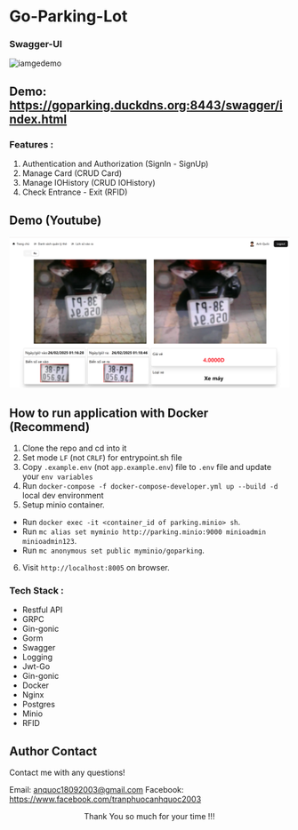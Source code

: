 # Go-Parking-Lot

### Swagger-UI

![iamgedemo](https://res.cloudinary.com/dadvtny30/image/upload/v1740559344/parking/nm8kgwcnr05jcigkdbnr.png)

## Demo: https://goparking.duckdns.org:8443/swagger/index.html

### Features :

1. Authentication and Authorization (SignIn - SignUp)
2. Manage Card (CRUD Card)
3. Manage IOHistory (CRUD IOHistory)
4. Check Entrance - Exit (RFID)

## Demo (Youtube)

[![Watch the demo](docs/static/app.png)](https://www.youtube.com/watch?v=kaaOSn1WkrA&feature=youtu.be)

## How to run application with Docker (Recommend)

1. Clone the repo and cd into it
2. Set mode `LF` (not `CRLF`) for entrypoint.sh file
3. Copy `.example.env` (not `app.example.env`) file to `.env` file and update your `env variables`
4. Run `docker-compose -f docker-compose-developer.yml up --build -d` local dev environment
5. Setup minio container.

- Run `docker exec -it <container_id of parking.minio> sh`.
- Run `mc alias set myminio http://parking.minio:9000 minioadmin minioadmin123`.
- Run `mc anonymous set public myminio/goparking`.

6. Visit `http://localhost:8005` on browser.

### Tech Stack :

- Restful API
- GRPC
- Gin-gonic
- Gorm
- Swagger
- Logging
- Jwt-Go
- Gin-gonic
- Docker
- Nginx
- Postgres
- Minio
- RFID

## Author Contact

Contact me with any questions!<br>

Email: anquoc18092003@gmail.com
Facebook: https://www.facebook.com/tranphuocanhquoc2003

<p style="text-align:center">Thank You so much for your time !!!</p>
